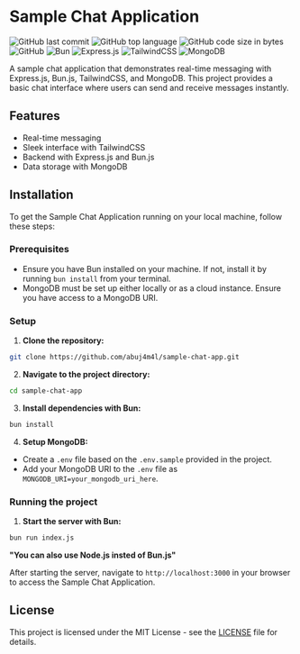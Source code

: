 # Sample Chat Application

![GitHub last commit](https://img.shields.io/github/last-commit/abuj4m4l/sample-chat-app)
![GitHub top language](https://img.shields.io/github/languages/top/abuj4m4l/sample-chat-app)
![GitHub code size in bytes](https://img.shields.io/github/languages/code-size/abuj4m4l/sample-chat-app)
![GitHub](https://img.shields.io/github/license/abuj4m4l/sample-chat-app)
![Bun](https://img.shields.io/badge/bun-2CA5E0?style=for-the-badge&logo=bun&logoColor=white)
![Express.js](https://img.shields.io/badge/express.js-%23404d59.svg?style=for-the-badge&logo=express&logoColor=%2361DAFB)
![TailwindCSS](https://img.shields.io/badge/tailwindcss-%2338B2AC.svg?style=for-the-badge&logo=tailwind-css&logoColor=white)
![MongoDB](https://img.shields.io/badge/mongodb-%234ea94b.svg?style=for-the-badge&logo=mongodb&logoColor=white)

A sample chat application that demonstrates real-time messaging with Express.js, Bun.js, TailwindCSS, and MongoDB. This project provides a basic chat interface where users can send and receive messages instantly.

## Features

- Real-time messaging
- Sleek interface with TailwindCSS
- Backend with Express.js and Bun.js
- Data storage with MongoDB

## Installation

To get the Sample Chat Application running on your local machine, follow these steps:

### Prerequisites

- Ensure you have Bun installed on your machine. If not, install it by running `bun install` from your terminal.
- MongoDB must be set up either locally or as a cloud instance. Ensure you have access to a MongoDB URI.

### Setup

1. **Clone the repository:**

```bash
git clone https://github.com/abuj4m4l/sample-chat-app.git
```

2. **Navigate to the project directory:**

```bash
cd sample-chat-app
```

3. **Install dependencies with Bun:**

```bash
bun install
```

4. **Setup MongoDB:**
   
- Create a `.env` file based on the `.env.sample` provided in the project.
- Add your MongoDB URI to the `.env` file as `MONGODB_URI=your_mongodb_uri_here`.

### Running the project

1. **Start the server with Bun:**

```bash
bun run index.js
```

**"You can also use Node.js insted of Bun.js"**

After starting the server, navigate to `http://localhost:3000` in your browser to access the Sample Chat Application.

## License

This project is licensed under the MIT License - see the [LICENSE](LICENSE) file for details.
